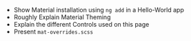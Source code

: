 - Show Material installation using `ng add` in a Hello-World app
- Roughly Explain Material Theming
- Explain the different Controls used on this page
- Present `mat-overrides.scss`